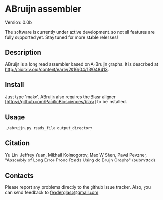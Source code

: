 ABruijn assembler
==================

Version: 0.0b

The software is currently under active development, so not all features
are fully supported yet. Stay tuned for more stable releases!

Description
-----------
ABruijn is a long read assembler based on A-Bruijn graphs. It is described at http://biorxiv.org/content/early/2016/04/13/048413.


Install
-------
Just type 'make'. 
ABruijn also requires the Blasr aligner [https://github.com/PacificBiosciences/blasr] 
to be installed.


Usage
-----
    
	./abruijn.py reads_file output_directory


Citation
--------
Yu Lin, Jeffrey Yuan, Mikhail Kolmogorov, Max W Shen, Pavel Pevzner, 
"Assembly of Long Error-Prone Reads Using de Bruijn Graphs" (submitted)


Contacts
--------
Please report any problems directly to the github issue tracker.
Also, you can send feedback to fenderglass@gmail.com
